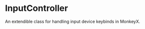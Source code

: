 InputController
===============

An extendible class for handling input device keybinds in MonkeyX.
